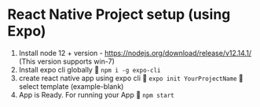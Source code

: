 # React Native Project setup (using Expo)
1. Install node 12 + version - https://nodejs.org/download/release/v12.14.1/ (This version supports win-7)
2. Install expo cli globally
 ``npm i -g expo-cli``
3. create react native app using expo cli
 ``expo init YourProjectName``
 select template (example-blank)
4. App is Ready. For running your App
 ``npm start``

